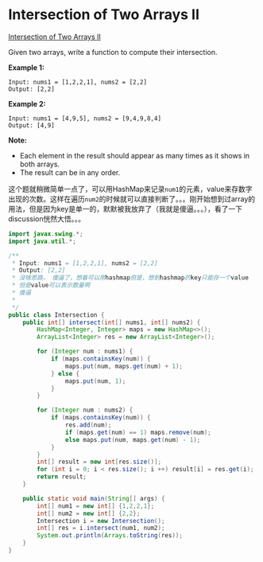
# Intersection of Two Arrays II

[Intersection of Two Arrays II](https://leetcode.com/problems/intersection-of-two-arrays-ii/)

Given two arrays, write a function to compute their intersection.

**Example 1:**

```
Input: nums1 = [1,2,2,1], nums2 = [2,2]
Output: [2,2]
```

**Example 2:**

```
Input: nums1 = [4,9,5], nums2 = [9,4,9,8,4]
Output: [4,9]
```

**Note:**

- Each element in the result should appear as many times as it shows in both arrays.
- The result can be in any order.

这个题就稍微简单一点了，可以用HashMap来记录`num1`的元素，value来存数字出现的次数。这样在遍历`num2`的时候就可以直接判断了。。。刚开始想到过array的用法，但是因为key是单一的，默默被我放弃了（我就是傻逼。。。），看了一下discussion恍然大悟。。。

```java
import javax.swing.*;
import java.util.*;

/**
 * Input: nums1 = [1,2,2,1], nums2 = [2,2]
 * Output: [2,2]
 * 没啥思路， 傻逼了，想着可以用hashmap但是，想到hashmap的key只能存一个value
 * 但是value可以表示数量啊
 * 傻逼
 *
 */
public class Intersection {
    public int[] intersect(int[] nums1, int[] nums2) {
        HashMap<Integer, Integer> maps = new HashMap<>();
        ArrayList<Integer> res = new ArrayList<Integer>();

        for (Integer num : nums1) {
            if (maps.containsKey(num)) {
                maps.put(num, maps.get(num) + 1);
            } else {
                maps.put(num, 1);
            }
        }

        for (Integer num : nums2) {
            if (maps.containsKey(num)) {
                res.add(num);
                if (maps.get(num) == 1) maps.remove(num);
                else maps.put(num, maps.get(num) - 1);
            }
        }
        int[] result = new int[res.size()];
        for (int i = 0; i < res.size(); i ++) result[i] = res.get(i);
        return result;
    }

    public static void main(String[] args) {
        int[] num1 = new int[] {1,2,2,1};
        int[] num2 = new int[] {2,2};
        Intersection i = new Intersection();
        int[] res = i.intersect(num1, num2);
        System.out.println(Arrays.toString(res));
    }
}
```

